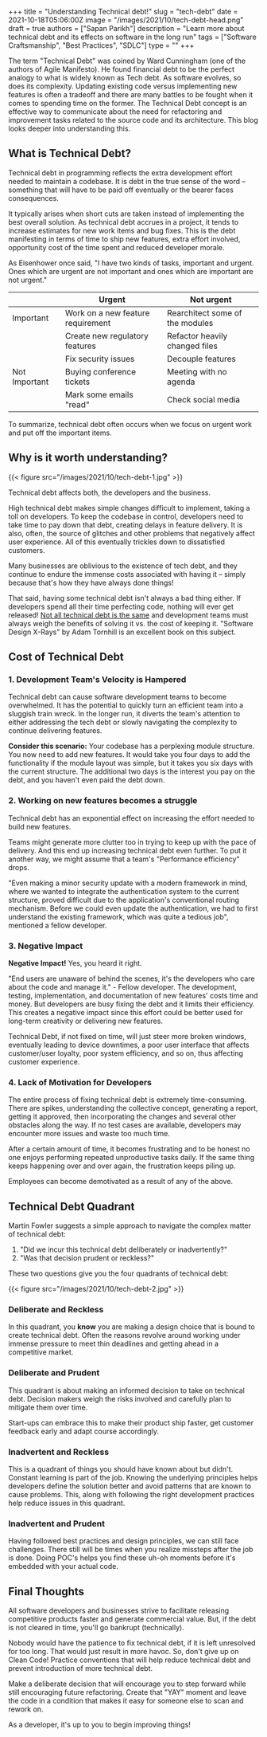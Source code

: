 +++
title = "Understanding Technical debt!"
slug = "tech-debt"
date = 2021-10-18T05:06:00Z
image = "/images/2021/10/tech-debt-head.png"
draft = true
authors = ["Sapan Parikh"]
description = "Learn more about technical debt and its effects on software in the long run"
tags = ["Software Craftsmanship", "Best Practices", "SDLC"]
type = ""
+++

The term "Technical Debt" was coined by Ward Cunningham (one of the authors of Agile Manifesto). He found financial debt to be the perfect analogy to what is widely known as Tech debt. As software evolves, so does its complexity. Updating existing code versus implementing new features is often a tradeoff and there are many battles to be fought when it comes to spending time on the former. The Technical Debt concept is an effective way to communicate about the need for refactoring and improvement tasks related to the source code and its architecture. This blog looks deeper into understanding this.

## What is Technical Debt?

Technical debt in programming reflects the extra development effort needed to maintain a codebase. It is debt in the true sense of the word – something that will have to be paid off eventually or the bearer faces consequences.

It typically arises when short cuts are taken instead of implementing the best overall solution. As technical debt accrues in a project, it tends to increase estimates for new work items and bug fixes. This is the debt manifesting in terms of time to ship new features, extra effort involved, opportunity cost of the time spent and reduced developer morale.

As Eisenhower once said, "I have two kinds of tasks, important and urgent. Ones which are urgent are not important and ones which are important are not urgent."

|               | Urgent                            | Not urgent                      |
| ------------- | --------------------------------- | ------------------------------- |
| Important     | Work on a new feature requirement | Rearchitect some of the modules |
|               | Create new regulatory features    | Refactor heavily changed files  |
|               | Fix security issues               | Decouple features               |
| Not Important | Buying conference tickets         | Meeting with no agenda          |
|               | Mark some emails "read"           | Check social media              |

To summarize, technical debt often occurs when we focus on urgent work and put off the important items.

## Why is it worth understanding?

{{< figure src="/images/2021/10/tech-debt-1.jpg" >}}

Technical debt affects both, the developers and the business.

High technical debt makes simple changes difficult to implement, taking a toll on developers. To keep the codebase in control, developers need to take time to pay down that debt, creating delays in feature delivery. It is also, often, the source of glitches and other problems that negatively affect user experience. All of this eventually trickles down to dissatisfied customers.

Many businesses are oblivious to the existence of tech debt, and they continue to endure the immense costs associated with having it – simply because that's how they have always done things!

That said, having some technical debt isn't always a bad thing either. If developers spend all their time perfecting code, nothing will ever get released! [Not all technical debt is the same](https://engineering.incubyte.co/blog/do-not-assume-that-technical-debt-is-a-problem-with-your-code/) and development teams must always weigh the benefits of solving it vs. the cost of keeping it. "Software Design X-Rays" by Adam Tornhill is an excellent book on this subject.

## Cost of Technical Debt

### 1. Development Team's Velocity is Hampered

Technical debt can cause software development teams to become overwhelmed. It has the potential to quickly turn an efficient team into a sluggish train wreck. In the longer run, it diverts the team's attention to either addressing the tech debt or slowly navigating the complexity to continue delivering features.

**Consider this scenario:** Your codebase has a perplexing module structure. You now need to add new features. It would take you four days to add the functionality if the module layout was simple, but it takes you six days with the current structure. The additional two days is the interest you pay on the debt, and you haven't even paid the debt down.

### 2. Working on new features becomes a struggle

Technical debt has an exponential effect on increasing the effort needed to build new features.

Teams might generate more clutter too in trying to keep up with the pace of delivery. And this end up increasing technical debt even further. To put it another way, we might assume that a team's "Performance efficiency" drops.

"Even making a minor security update with a modern framework in mind, where we wanted to integrate the authentication system to the current structure, proved difficult due to the application's conventional routing mechanism. Before we could even update the authentication, we had to first understand the existing framework, which was quite a tedious job", mentioned a fellow developer.

### 3. Negative Impact

**Negative Impact!** Yes, you heard it right.

"End users are unaware of behind the scenes, it's the developers who care about the code and manage it." - Fellow developer. The development, testing, implementation, and documentation of new features' costs time and money. But developers are busy fixing the debt and it limits their efficiency. This creates a negative impact since this effort could be better used for long-term creativity or delivering new features.

Technical Debt, if not fixed on time, will just steer more broken windows, eventually leading to device downtimes, a poor user interface that affects customer/user loyalty, poor system efficiency, and so on, thus affecting customer experience.

### 4. Lack of Motivation for Developers

The entire process of fixing technical debt is extremely time-consuming. There are spikes, understanding the collective concept, generating a report, getting it approved, then incorporating the changes and several other obstacles along the way. If no test cases are available, developers may encounter more issues and waste too much time.

After a certain amount of time, it becomes frustrating and to be honest no one enjoys performing repeated unproductive tasks daily. If the same thing keeps happening over and over again, the frustration keeps piling up.

Employees can become demotivated as a result of any of the above.

## Technical Debt Quadrant

Martin Fowler suggests a simple approach to navigate the complex matter of technical debt:

1. "Did we incur this technical debt deliberately or inadvertently?"
2. "Was that decision prudent or reckless?"

These two questions give you the four quadrants of technical debt:

{{< figure src="/images/2021/10/tech-debt-2.jpg" >}}

### Deliberate and Reckless

In this quadrant, you **know** you are making a design choice that is bound to create technical debt. Often the reasons revolve around working under immense pressure to meet thin deadlines and getting ahead in a competitive market.

### Deliberate and Prudent

This quadrant is about making an informed decision to take on technical debt. Decision makers weigh the risks involved and carefully plan to mitigate them over time.

Start-ups can embrace this to make their product ship faster, get customer feedback early and adapt course accordingly.

### Inadvertent and Reckless

This is a quadrant of things you should have known about but didn't. Constant learning is part of the job. Knowing the underlying principles helps developers define the solution better and avoid patterns that are known to cause problems. This, along with following the right development practices help reduce issues in this quadrant.

### Inadvertent and Prudent

Having followed best practices and design principles, we can still face challenges. There still will be times when you realize missteps after the job is done. Doing POC's helps you find these uh-oh moments before it's embedded with your actual code.

## Final Thoughts

All software developers and businesses strive to facilitate releasing competitive products faster and generate commercial value. But, if the debt is not cleared in time, you'll go bankrupt (technically).

Nobody would have the patience to fix technical debt, if it is left unresolved for too long. That would just result in more havoc. So, don't give up on Clean Code! Practice conventions that will help reduce technical debt and prevent introduction of more technical debt.

Make a deliberate decision that will encourage you to step forward while still encouraging future refactoring. Create that "YAY" moment and leave the code in a condition that makes it easy for someone else to scan and rework on.

As a developer, it's up to you to begin improving things!
